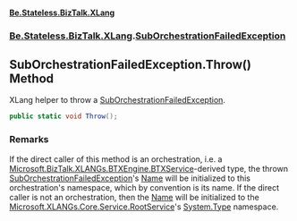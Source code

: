#### [Be.Stateless.BizTalk.XLang](README.md 'README')
### [Be.Stateless.BizTalk.XLang](Be.Stateless.BizTalk.XLang.md 'Be.Stateless.BizTalk.XLang').[SubOrchestrationFailedException](SubOrchestrationFailedException.md 'Be.Stateless.BizTalk.XLang.SubOrchestrationFailedException')

## SubOrchestrationFailedException.Throw() Method

XLang helper to throw a [SubOrchestrationFailedException](SubOrchestrationFailedException.md 'Be.Stateless.BizTalk.XLang.SubOrchestrationFailedException').

```csharp
public static void Throw();
```

### Remarks
If the direct caller of this method is an orchestration, i.e. a [Microsoft.BizTalk.XLANGs.BTXEngine.BTXService](https://docs.microsoft.com/en-us/dotnet/api/Microsoft.BizTalk.XLANGs.BTXEngine.BTXService 'Microsoft.BizTalk.XLANGs.BTXEngine.BTXService')-derived type, the thrown
[SubOrchestrationFailedException](SubOrchestrationFailedException.md 'Be.Stateless.BizTalk.XLang.SubOrchestrationFailedException')'s [Name](SubOrchestrationFailedException.Name.md 'Be.Stateless.BizTalk.XLang.SubOrchestrationFailedException.Name') will be initialized to this orchestration's
namespace, which by convention is its name. If the direct caller is not an orchestration, then the [Name](SubOrchestrationFailedException.Name.md 'Be.Stateless.BizTalk.XLang.SubOrchestrationFailedException.Name')
will be initialized to the [Microsoft.XLANGs.Core.Service.RootService](https://docs.microsoft.com/en-us/dotnet/api/Microsoft.XLANGs.Core.Service.RootService 'Microsoft.XLANGs.Core.Service.RootService')'s [System.Type](https://docs.microsoft.com/en-us/dotnet/api/System.Type 'System.Type') namespace.